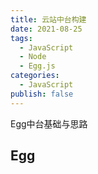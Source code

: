 ```yaml
---
title: 云站中台构建
date: 2021-08-25
tags: 
  - JavaScript
  - Node
  - Egg.js
categories: 
  - JavaScript
publish: false
---
```


Egg中台基础与思路

<!--more-->

## Egg